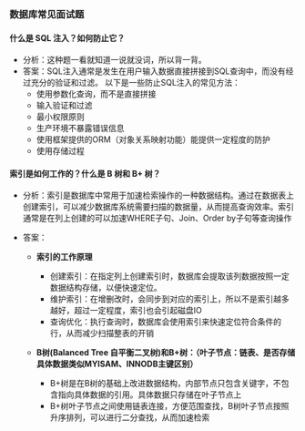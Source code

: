 ### 数据库常见面试题

#### 什么是 SQL 注入？如何防止它？
- 分析：这种题一看就知道一说就没词，所以背一背。 
- 答案：SQL注入通常是发生在用户输入数据直接拼接到SQL查询中，而没有经过充分的验证和过滤。
	以下是一些防止SQL注入的常见方法：
	- 使用参数化查询，而不是直接拼接
	- 输入验证和过滤
	- 最小权限原则
	- 生产环境不暴露错误信息
	- 使用框架提供的ORM（对象关系映射功能）能提供一定程度的防护
	- 使用存储过程

#### 索引是如何工作的？什么是 B 树和 B+ 树？
- 分析：索引是数据库中常用于加速检索操作的一种数据结构。通过在数据表上创建索引，可以减少数据库系统需要扫描的数据量，从而提高查询效率。索引通常是在列上创建的可以加速WHERE子句、Join、Order by子句等查询操作

- 答案：
	- **索引的工作原理**
		- 创建索引：在指定列上创建索引时，数据库会提取该列数据按照一定数据结构存储，以便快速定位。
		- 维护索引：在增删改时，会同步到对应的索引上，所以不是索引越多越好，超过一定程度，索引也会引起磁盘IO
		- 查询优化：执行查询时，数据库会使用索引来快速定位符合条件的行，从而减少扫描整表的开销

	- **B树(Balanced Tree 自平衡二叉树)和B+树：（叶子节点：链表、是否存储具体数据类似MYISAM、INNODB主键区别）**
		- B+树是在B树的基础上改进数据结构，内部节点只包含关键字，不包含指向具体数据的引用。具体数据只存储在叶子节点上
		- B+树叶子节点之间使用链表连接，方便范围查找，B树叶子节点按照升序排列，可以进行二分查找，从而加速检索
		




